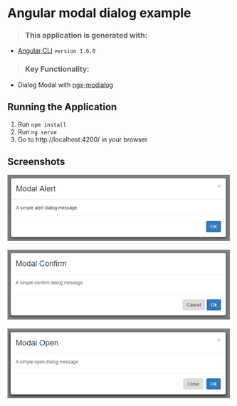 # Angular modal dialog example

>### This application is generated with:
* [Angular CLI](https://github.com/angular/angular-cli) `version 1.6.0`

>### Key Functionality:
* Dialog Modal with [ngx-modialog](https://github.com/shlomiassaf/ngx-modialog)

## Running the Application
1. Run `npm install`
1. Run `ng serve`
1. Go to http://localhost:4200/ in your browser 

## Screenshots
<img width="500" src="src//assets/images/modalAlert.png" border="0" />
<br /><br />
<img width="500" src="src/assets/images/modalConfirm.png" border="0" />
<br /><br />
<img width="500" src="src/assets/images/modalOpen.png" border="0" />
